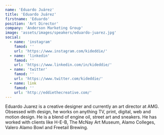 ```yaml
---
name: 'Eduardo Juárez'
title: 'Eduardo Juárez'
firstname: 'Eduardo'
position: 'Art Director'
company: 'Anderson Marketing Group'
image: 'assets/images/speakers/eduardo-juarez.jpg'
social:
  - name: 'instagram'
    famod: ''
    url: 'https://www.instagram.com/kideddie/'
  - name: 'linkedin'
    famod: ''
    url: 'https://www.linkedin.com/in/kideddie/'
  - name: 'twitter'
    famod: ''
    url: 'https://www.twitter.com/kideddie/'
  - name: link
    famod: ''
    url: 'http://eddiethecreative.com/'
---
```


Eduardo Juarez is a creative designer and currently an art director at AMG. Obsessed with design, he works on anything TV, print, digital, web and motion design. He is a blend of engine oil, street art and sneakers. He has worked with clients like H-E-B, The McNay Art Museum, Alamo Colleges, Valero Alamo Bowl and Freetail Brewing.